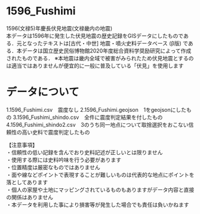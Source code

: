 # 1596_Fushimi
1596(文禄5)年慶長伏見地震(文禄畿内の地震)  
本データは1596年に発生した伏見地震の歴史記録をGISデータにしたものである．元となったテキストは[古代・中世] 地震・噴火史料データベース (β版) である．本データは国立歴史民俗博物館2020年度総合資料学奨励研究によって作成されたものである． ※本地震は畿内全域で被害がみられたため伏見地震とするのは適当ではありませんが便宜的に一般に普及している「伏見」を使用します
# データについて
1.1596_Fushimi.csv　震度なし
2.1596_Fushimi.geojson　1をgeojsonにしたもの
3.1596_Fushimi_shindo.csv　全件に震度判定結果を付したもの
4.1596_Fushimi_shindo2.csv　3のうち同一地点について取捨選択をおこない信頼性の高い史料で震度判定したもの

【注意事項】  
・信頼性の低い記録を含んでおり史料記述が正しいとは限りません  
・使用する際には史料吟味を行う必要があります  
・位置精度は厳密なものではありません  
・面や線などポイントで表現することが難しいものは代表的な地点にポイントを落としてあります  
・個人の家屋や土地にマッピングされているものもありますがデータ内容と直接の関係はありません  
・本データを利用した事により損害等が発生した場合でも責任は負いかねます　　
